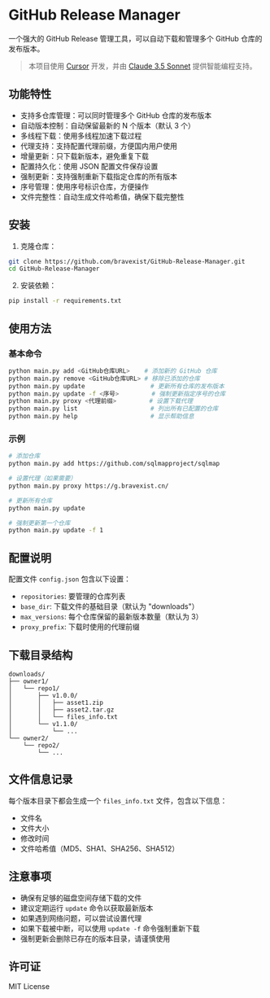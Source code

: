 # GitHub Release Manager

一个强大的 GitHub Release 管理工具，可以自动下载和管理多个 GitHub 仓库的发布版本。

> 本项目使用 [Cursor](https://cursor.sh) 开发，并由 [Claude 3.5 Sonnet](https://www.anthropic.com/index/claude-3-sonnet-20240229) 提供智能编程支持。

## 功能特性

- 支持多仓库管理：可以同时管理多个 GitHub 仓库的发布版本
- 自动版本控制：自动保留最新的 N 个版本（默认 3 个）
- 多线程下载：使用多线程加速下载过程
- 代理支持：支持配置代理前缀，方便国内用户使用
- 增量更新：只下载新版本，避免重复下载
- 配置持久化：使用 JSON 配置文件保存设置
- 强制更新：支持强制重新下载指定仓库的所有版本
- 序号管理：使用序号标识仓库，方便操作
- 文件完整性：自动生成文件哈希值，确保下载完整性

## 安装

1. 克隆仓库：
```bash
git clone https://github.com/bravexist/GitHub-Release-Manager.git
cd GitHub-Release-Manager
```

2. 安装依赖：
```bash
pip install -r requirements.txt
```

## 使用方法

### 基本命令

```bash
python main.py add <GitHub仓库URL>    # 添加新的 GitHub 仓库
python main.py remove <GitHub仓库URL> # 移除已添加的仓库
python main.py update                  # 更新所有仓库的发布版本
python main.py update -f <序号>         # 强制更新指定序号的仓库
python main.py proxy <代理前缀>         # 设置下载代理
python main.py list                    # 列出所有已配置的仓库
python main.py help                    # 显示帮助信息
```

### 示例

```bash
# 添加仓库
python main.py add https://github.com/sqlmapproject/sqlmap

# 设置代理（如果需要）
python main.py proxy https://g.bravexist.cn/

# 更新所有仓库
python main.py update

# 强制更新第一个仓库
python main.py update -f 1
```

## 配置说明

配置文件 `config.json` 包含以下设置：

- `repositories`: 要管理的仓库列表
- `base_dir`: 下载文件的基础目录（默认为 "downloads"）
- `max_versions`: 每个仓库保留的最新版本数量（默认为 3）
- `proxy_prefix`: 下载时使用的代理前缀

## 下载目录结构

```
downloads/
├── owner1/
│   └── repo1/
│       ├── v1.0.0/
│       │   ├── asset1.zip
│       │   ├── asset2.tar.gz
│       │   └── files_info.txt
│       └── v1.1.0/
│           └── ...
└── owner2/
    └── repo2/
        └── ...
```

## 文件信息记录

每个版本目录下都会生成一个 `files_info.txt` 文件，包含以下信息：
- 文件名
- 文件大小
- 修改时间
- 文件哈希值（MD5、SHA1、SHA256、SHA512）

## 注意事项

- 确保有足够的磁盘空间存储下载的文件
- 建议定期运行 `update` 命令以获取最新版本
- 如果遇到网络问题，可以尝试设置代理
- 如果下载被中断，可以使用 `update -f` 命令强制重新下载
- 强制更新会删除已存在的版本目录，请谨慎使用

## 许可证

MIT License
